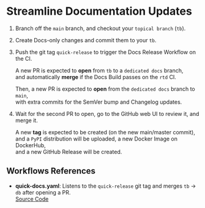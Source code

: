 # Streamline **Documentation** Updates

1. Branch off the `main` branch, and checkout your `topical branch` (`tb`).

2. Create Docs-only changes and commit them to your `tb`.

3. Push the git tag `quick-release` to trigger the Docs Release Workflow on the CI.

   A new PR is expected to **open** from `tb` to a `dedicated docs` branch,  
   and automatically **merge** if the Docs Build passes on the `rtd` CI.

   Then, a new PR is expected to **open** from the `dedicated docs` branch to `main`,  
   with extra commits for the SemVer bump and Changelog updates.

4. Wait for the second PR to open, go to the GitHub web UI to review it, and merge it.

   A new **tag** is expected to be created (on the new main/master commit),  
   and a `PyPI` distribution will be uploaded, a new Docker Image on DockerHub,  
   and a new GitHub Release will be created.

## Workflows References

- **quick-docs.yaml**: Listens to the `quick-release` git tag and merges `tb` → `db` after opening a PR.  
  [Source Code](https://github.com/boromir674/cookiecutter-python-package/blob/master/.github/workflows/quick-docs.yaml)
